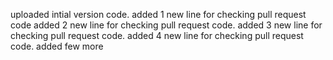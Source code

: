 uploaded intial version code.
added 1 new line for checking pull request code
added 2 new line for checking pull request code.
added 3 new line for checking pull request code.
added 4 new line for checking pull request code.
added few more